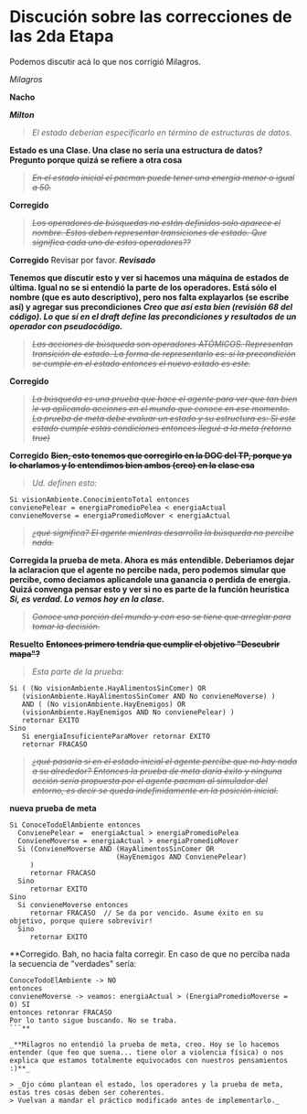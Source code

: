 # Discución sobre las correcciones de las 2da Etapa #
Podemos discutir acá lo que nos corrigió Milagros.

_Milagros_

**Nacho**

_**Milton**_



> _El estado deberían especificarlo en término de estructuras de datos._

**Estado es una Clase. Una clase no sería una estructura de datos? Pregunto porque quizá se refiere a otra cosa**

> ~~_En el estado inicial el pacman puede tener una energía menor o igual a 50._~~

**Corregido**

> ~~_Los operadores de búsquedas no están definidos solo aparece el nombre. Estos deben representar transiciones de estado. Que significa cada uno de estos operadores??_~~

**Corregido** Revisar por favor.
_**Revisado**_

**Tenemos que discutir esto y ver si hacemos una máquina de estados de última. Igual no se si entendió la parte de los operadores. Está sólo el nombre (que es auto descriptivo), pero nos falta explayarlos (se escribe así) y agregar sus precondiciones**
_**Creo que así esta bien (revisión 68 del código). Lo que sí en el draft define las precondiciones y resultados de un operador con pseudocódigo.**_

> ~~_Las acciones de búsqueda son operadores ATÓMICOS. Representan transición de estado. La forma de representarlo es: si  la precondición se cumple en el estado  entonces el nuevo estado es este._~~

**Corregido**

> ~~_La búsqueda es una prueba que hace el agente para ver que tan bien le va aplicando acciones en el mundo que conoce en ese momento.
> La prueba de meta debe evaluar un estado y su estructura es:
> Si este estado cumple estas condiciones entonces  llegué a la meta (retorno true)_~~

**Corregido** ~~**Bien, esto tenemos que corregirlo en la DOC del TP, porque ya lo charlamos y lo entendimos bien ambos (creo) en la clase esa**~~

> _Ud. definen esto:_
```
Si visionAmbiente.ConocimientoTotal entonces
convienePelear = energiaPromedioPelea < energiaActual
convieneMoverse = energiaPromedioMover < energiaActual
```
> ~~_¿qué significa? El agente mientras desarrolla la búsqueda no percibe nada._~~

**Corregida la prueba de meta. Ahora es más entendible. Deberiamos dejar la aclaracion que el agente no percibe nada, pero podemos simular que percibe, como deciamos aplicandole una ganancia o perdida de energia. Quizá convenga pensar esto y ver si no es parte de la función heurística**
_**Si, es verdad. Lo vemos hoy en la clase.**_

> ~~_Conoce una porción del mundo y con eso se tiene que arreglar para tomar la decisión._~~

**Resuelto** ~~**Entonces primero tendría que cumplir el objetivo "Descubrir mapa"?**~~

> _Esta parte de la prueba:_
```
Si ( (No visionAmbiente.HayAlimentosSinComer) OR
   (visionAmbiente.HayAlimentosSinComer AND No convieneMoverse) )
   AND ( (No visionAmbiente.HayEnemigos) OR
   (visionAmbiente.HayEnemigos AND No convienePelear) )
   retornar EXITO
Sino
   Si energiaInsuficienteParaMover retornar EXITO
   retornar FRACASO
```

> ~~_¿qué pasaría si en el estado inicial el agente percibe que no hay nada a su alrededor? Entonces la prueba de meta daría éxito y ninguna acción sería propuesta por el agente pacman al simulador del entorno, es decir se queda indefinidamente en la posición inicial._~~

**nueva prueba de meta**
```
Si ConoceTodoElAmbiente entonces
  ConvienePelear =  energiaActual > energiaPromedioPelea
  ConvieneMoverse = energiaActual > energiaPromedioMover
  Si (ConvieneMoverse AND (HayAlimentosSinComer OR 
                          (HayEnemigos AND ConvienePelear) 
     )  
     retornar FRACASO
  Sino
     retornar EXITO
Sino
  Si convieneMoverse entonces
     retornar FRACASO  // Se da por vencido. Asume éxito en su objetivo, porque quiere sobrevivir!
  Sino
     retornar EXITO
```
**Corregido. Bah, no hacia falta corregir. En caso de que no perciba nada la secuencia de "verdades" sería:
```
ConoceTodoElAmbiente -> NO
entonces
convieneMoverse -> veamos: energiaActual > (EnergiaPromedioMoverse = 0) SI
entonces retonrar FRACASO
Por lo tanto sigue buscando. No se traba.
```**

_**Milagros no entendió la prueba de meta, creo. Hoy se lo hacemos entender (que feo que suena... tiene olor a violencia física) o nos explica que estamos totalmente equivocados con nuestros pensamientos :)**_

> _Ojo cómo plantean el estado, los operadores y la prueba de meta, estas tres cosas deben ser coherentes.
> Vuelvan a mandar el práctico modificado antes de implementarlo._
